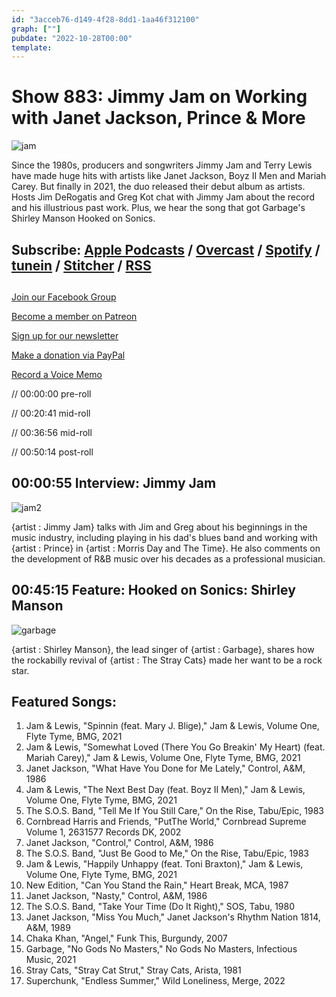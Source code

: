 ```yaml
---
id: "3acceb76-d149-4f28-8dd1-1aa46f312100"
graph: [""]
pubdate: "2022-10-28T00:00"
template: 
---
```






# Show 883: Jimmy Jam on Working with Janet Jackson, Prince & More

![jam](https://static.soundopinions.org/images/2022/jam-lewis-volume-one.png)

Since the 1980s, producers and songwriters Jimmy Jam and Terry Lewis have made huge hits with artists like Janet Jackson, Boyz II Men and Mariah Carey. But finally in 2021, the duo released their debut album as artists. Hosts Jim DeRogatis and Greg Kot chat with Jimmy Jam about the record and his illustrious past work. Plus, we hear the song that got Garbage's Shirley Manson Hooked on Sonics. 



## Subscribe: [Apple Podcasts](https://itunes.apple.com/us/podcast/sound-opinions/id94793843) / [Overcast](https://overcast.fm/itunes94793843/sound-opinions) / [Spotify](https://open.spotify.com/show/1kNR8YL7TBrQuRxDdS4wtU) / [tunein](https://tunein.com/podcasts/Music-Podcasts/Sound-Opinions-p60273/) / [Stitcher](http://www.stitcher.com/podcast/sound-opinions) / [RSS](https://feeds.simplecast.com/Nn6fjnB0)



## 

[Join our Facebook Group](https://bit.ly/3sivr9T)

[Become a member on Patreon](https://bit.ly/3slWZvc)

[Sign up for our newsletter](https://bit.ly/3eEvRnG)

[Make a donation via PayPal](https://bit.ly/3dmt9lU)

[Record a Voice Memo](https://bit.ly/2RyD5Ah)

// 00:00:00 pre-roll

// 00:20:41 mid-roll

// 00:36:56 mid-roll

// 00:50:14 post-roll



## 00:00:55 Interview: Jimmy Jam

![jam2](https://static.soundopinions.org/images/2022/3171.webp)

{artist : Jimmy Jam} talks with Jim and Greg about his beginnings in the music industry, including playing in his dad's blues band and working with {artist : Prince} in {artist : Morris Day and The Time}. He also comments on the development of R&B music over his decades as a professional musician.



## 00:45:15 Feature: Hooked on Sonics: Shirley Manson

![garbage](https://static.soundopinions.org/images/2022/20210330-231654-705829.jpeg)

{artist : Shirley Manson}, the lead singer of {artist : Garbage}, shares how the rockabilly revival of {artist : The Stray Cats} made her want to be a rock star.



## Featured Songs:

1. Jam & Lewis, "Spinnin (feat. Mary J. Blige)," Jam & Lewis, Volume One, Flyte Tyme, BMG, 2021
2. Jam & Lewis, "Somewhat Loved (There You Go Breakin' My Heart) (feat. Mariah Carey)," Jam & Lewis, Volume One, Flyte Tyme, BMG, 2021
3. Janet Jackson, "What Have You Done for Me Lately," Control, A&M, 1986
4. Jam & Lewis, "The Next Best Day (feat. Boyz II Men)," Jam & Lewis, Volume One, Flyte Tyme, BMG, 2021
5. The S.O.S. Band, "Tell Me If You Still Care," On the Rise, Tabu/Epic, 1983
6. Cornbread Harris and Friends, "PutThe World," Cornbread Supreme Volume 1, 2631577 Records DK, 2002
7. Janet Jackson, "Control," Control, A&M, 1986
8. The S.O.S. Band, "Just Be Good to Me," On the Rise, Tabu/Epic, 1983
9. Jam & Lewis, "Happily Unhappy (feat. Toni Braxton)," Jam & Lewis, Volume One, Flyte Tyme, BMG, 2021
10. New Edition, "Can You Stand the Rain," Heart Break, MCA, 1987
11. Janet Jackson, "Nasty," Control, A&M, 1986
12. The S.O.S. Band, "Take Your Time (Do It Right)," SOS, Tabu, 1980
13. Janet Jackson, "Miss You Much," Janet Jackson's Rhythm Nation 1814, A&M, 1989
14. Chaka Khan, "Angel," Funk This, Burgundy, 2007
15. Garbage, "No Gods No Masters," No Gods No Masters, Infectious Music, 2021
16. Stray Cats, "Stray Cat Strut," Stray Cats, Arista, 1981
17. Superchunk, "Endless Summer," Wild Loneliness, Merge, 2022